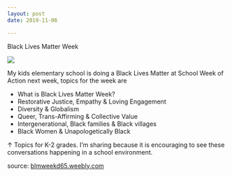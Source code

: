 ```yaml
---
layout: post
date: 2019-11-06

---
```

Black Lives Matter Week

<img src="/assets/images/2020-01-22-lake-michigan.jpeg" />

My kids elementary school is doing a Black Lives Matter at School Week of Action next week, topics for the week are

* What is Black Lives Matter Week?
* Restorative Justice, Empathy & Loving Engagement
* Diversity & Globalism
* Queer, Trans-Affirming & Collective Value
* Intergenerational, Black families & Black villages
* Black Women & Unapologetically Black

↑ Topics for K-2 grades. I’m sharing because it is encouraging to see these conversations happening in a school environment.

source: [blmweekd65.weebly.com](blmweekd65.weebly.com)
